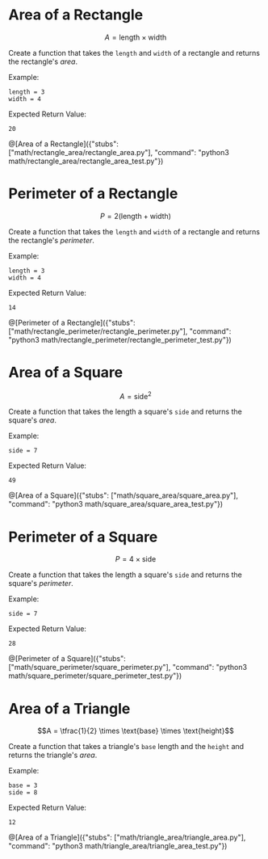 # Area of a Rectangle

```math
A = \text{length} \times \text{width}
```

Create a function that takes the `length` and `width` of a rectangle and returns the rectangle's _area_.

Example:

```text
length = 3
width = 4
```

Expected Return Value:

```text
20
```

@[Area of a Rectangle]({"stubs": ["math/rectangle_area/rectangle_area.py"], "command": "python3 math/rectangle_area/rectangle_area_test.py"})

# Perimeter of a Rectangle

```math
P = 2(\text{length} + \text{width})
```

Create a function that takes the `length` and `width` of a rectangle and returns the rectangle's _perimeter_.

Example:

```text
length = 3
width = 4
```

Expected Return Value:

```text
14
```

@[Perimeter of a Rectangle]({"stubs": ["math/rectangle_perimeter/rectangle_perimeter.py"], "command": "python3 math/rectangle_perimeter/rectangle_perimeter_test.py"})

# Area of a Square

```math
A = \text{side}^2
```

Create a function that takes the length a square's `side` and returns the square's _area_.

Example:

```text
side = 7
```

Expected Return Value:

```text
49
```

@[Area of a Square]({"stubs": ["math/square_area/square_area.py"], "command": "python3 math/square_area/square_area_test.py"})

# Perimeter of a Square

```math
P = 4 \times \text{side}
```

Create a function that takes the length a square's `side` and returns the square's _perimeter_.

Example:

```text
side = 7
```

Expected Return Value:

```text
28
```

@[Perimeter of a Square]({"stubs": ["math/square_perimeter/square_perimeter.py"], "command": "python3 math/square_perimeter/square_perimeter_test.py"})

# Area of a Triangle

```math
A = \tfrac{1}{2} \times \text{base} \times \text{height}
```

Create a function that takes a triangle's `base` length and the `height` and returns the triangle's _area_.

Example:

```text
base = 3
side = 8
```

Expected Return Value:

```text
12
```

@[Area of a Triangle]({"stubs": ["math/triangle_area/triangle_area.py"], "command": "python3 math/triangle_area/triangle_area_test.py"})
